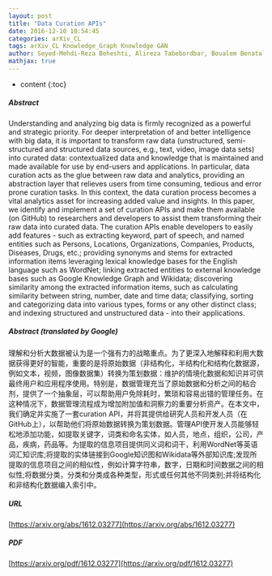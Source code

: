 ```yaml
---
layout: post
title: "Data Curation APIs"
date: 2016-12-10 10:54:45
categories: arXiv_CL
tags: arXiv_CL Knowledge_Graph Knowledge GAN
author: Seyed-Mehdi-Reza Beheshti, Alireza Tabebordbar, Boualem Benatallah, Reza Nouri
mathjax: true
---
```


* content
{:toc}

##### Abstract
Understanding and analyzing big data is firmly recognized as a powerful and strategic priority. For deeper interpretation of and better intelligence with big data, it is important to transform raw data (unstructured, semi-structured and structured data sources, e.g., text, video, image data sets) into curated data: contextualized data and knowledge that is maintained and made available for use by end-users and applications. In particular, data curation acts as the glue between raw data and analytics, providing an abstraction layer that relieves users from time consuming, tedious and error prone curation tasks. In this context, the data curation process becomes a vital analytics asset for increasing added value and insights. In this paper, we identify and implement a set of curation APIs and make them available (on GitHub) to researchers and developers to assist them transforming their raw data into curated data. The curation APIs enable developers to easily add features - such as extracting keyword, part of speech, and named entities such as Persons, Locations, Organizations, Companies, Products, Diseases, Drugs, etc.; providing synonyms and stems for extracted information items leveraging lexical knowledge bases for the English language such as WordNet; linking extracted entities to external knowledge bases such as Google Knowledge Graph and Wikidata; discovering similarity among the extracted information items, such as calculating similarity between string, number, date and time data; classifying, sorting and categorizing data into various types, forms or any other distinct class; and indexing structured and unstructured data - into their applications.

##### Abstract (translated by Google)
理解和分析大数据被认为是一个强有力的战略重点。为了更深入地解释和利用大数据获得更好的智能，重要的是将原始数据（非结构化，半结构化和结构化数据源，例如文本，视频，图像数据集）转换为策划数据：维护的情境化数据和知识并可供最终用户和应用程序使用。特别是，数据管理充当了原始数据和分析之间的粘合剂，提供了一个抽象层，可以帮助用户免除耗时，繁琐和容易出错的管理任务。在这种情况下，数据管理流程成为增加附加值和洞察力的重要分析资产。在本文中，我们确定并实施了一套curation API，并将其提供给研究人员和开发人员（在GitHub上），以帮助他们将原始数据转换为策划数据。管理API使开发人员能够轻松地添加功能，如提取关键字，词类和命名实体，如人员，地点，组织，公司，产品，疾病，药品等。为提取的信息项目提供同义词和词干，利用WordNet等英语词汇知识库;将提取的实体链接到Google知识图和Wikidata等外部知识库;发现所提取的信息项目之间的相似性，例如计算字符串，数字，日期和时间数据之间的相似性;将数据分类，分类和分类成各种类型，形式或任何其他不同类别;并将结构化和非结构化数据编入索引中。

##### URL
[https://arxiv.org/abs/1612.03277](https://arxiv.org/abs/1612.03277)

##### PDF
[https://arxiv.org/pdf/1612.03277](https://arxiv.org/pdf/1612.03277)

